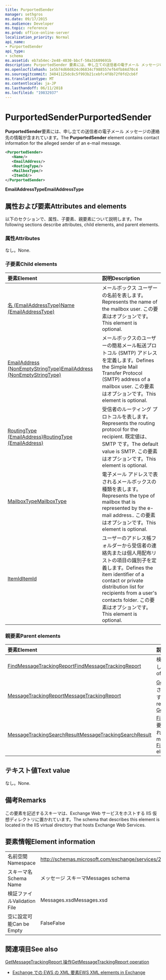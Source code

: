 ```yaml
---
title: PurportedSender
manager: sethgros
ms.date: 09/17/2015
ms.audience: Developer
ms.topic: reference
ms.prod: office-online-server
localization_priority: Normal
api_name:
- PurportedSender
api_type:
- schema
ms.assetid: eb7a54ec-2e48-4030-bbcf-50a31609691b
description: PurportedSender 要素には、申し立ての送信者の電子メール メッセージの連絡先の情報が含まれています。
ms.openlocfilehash: 1e5b74d60d824c06834cf988557ef64fb84d70c4
ms.sourcegitcommit: 34041125dc8c5f993b21cebfc4f8b72f0fd2cb6f
ms.translationtype: MT
ms.contentlocale: ja-JP
ms.lasthandoff: 06/11/2018
ms.locfileid: "19832937"
---
```

# <a name="purportedsender"></a><span data-ttu-id="9b8d8-103">PurportedSender</span><span class="sxs-lookup"><span data-stu-id="9b8d8-103">PurportedSender</span></span>

<span data-ttu-id="9b8d8-104">**PurportedSender**要素には、申し立ての送信者の電子メール メッセージの連絡先の情報が含まれています。</span><span class="sxs-lookup"><span data-stu-id="9b8d8-104">The **PurportedSender** element contains contact information for the alleged sender of an e-mail message.</span></span> 
  
```XML
<PurportedSender>
   <Name/>
   <EmailAddress/>
   <RoutingType/>
   <MailboxType/>
   <ItemId/>
</PurportedSender>
```

 <span data-ttu-id="9b8d8-105">**EmailAddressType**</span><span class="sxs-lookup"><span data-stu-id="9b8d8-105">**EmailAddressType**</span></span>
## <a name="attributes-and-elements"></a><span data-ttu-id="9b8d8-106">属性および要素</span><span class="sxs-lookup"><span data-stu-id="9b8d8-106">Attributes and elements</span></span>

<span data-ttu-id="9b8d8-107">以下のセクションで、属性、子要素、親要素について説明します。</span><span class="sxs-lookup"><span data-stu-id="9b8d8-107">The following sections describe attributes, child elements, and parent elements.</span></span>
  
### <a name="attributes"></a><span data-ttu-id="9b8d8-108">属性</span><span class="sxs-lookup"><span data-stu-id="9b8d8-108">Attributes</span></span>

<span data-ttu-id="9b8d8-109">なし。</span><span class="sxs-lookup"><span data-stu-id="9b8d8-109">None.</span></span>
  
### <a name="child-elements"></a><span data-ttu-id="9b8d8-110">子要素</span><span class="sxs-lookup"><span data-stu-id="9b8d8-110">Child elements</span></span>

|<span data-ttu-id="9b8d8-111">**要素**</span><span class="sxs-lookup"><span data-stu-id="9b8d8-111">**Element**</span></span>|<span data-ttu-id="9b8d8-112">**説明**</span><span class="sxs-lookup"><span data-stu-id="9b8d8-112">**Description**</span></span>|
|:-----|:-----|
|[<span data-ttu-id="9b8d8-113">名 (EmailAddressType)</span><span class="sxs-lookup"><span data-stu-id="9b8d8-113">Name (EmailAddressType)</span></span>](name-emailaddresstype.md) <br/> |<span data-ttu-id="9b8d8-114">メールボックス ユーザーの名前を表します。</span><span class="sxs-lookup"><span data-stu-id="9b8d8-114">Represents the name of the mailbox user.</span></span> <span data-ttu-id="9b8d8-115">この要素はオプションです。</span><span class="sxs-lookup"><span data-stu-id="9b8d8-115">This element is optional.</span></span>  <br/> |
|[<span data-ttu-id="9b8d8-116">EmailAddress (NonEmptyStringType)</span><span class="sxs-lookup"><span data-stu-id="9b8d8-116">EmailAddress (NonEmptyStringType)</span></span>](emailaddress-nonemptystringtype.md) <br/> |<span data-ttu-id="9b8d8-117">メールボックスのユーザーの簡易メール転送プロトコル (SMTP) アドレスを定義します。</span><span class="sxs-lookup"><span data-stu-id="9b8d8-117">Defines the Simple Mail Transfer Protocol (SMTP) address of a mailbox user.</span></span> <span data-ttu-id="9b8d8-118">この要素はオプションです。</span><span class="sxs-lookup"><span data-stu-id="9b8d8-118">This element is optional.</span></span>  <br/> |
|[<span data-ttu-id="9b8d8-119">RoutingType (EmailAddress)</span><span class="sxs-lookup"><span data-stu-id="9b8d8-119">RoutingType (EmailAddress)</span></span>](routingtype-emailaddress.md) <br/> |<span data-ttu-id="9b8d8-120">受信者のルーティング プロトコルを表します。</span><span class="sxs-lookup"><span data-stu-id="9b8d8-120">Represents the routing protocol for the recipient.</span></span> <span data-ttu-id="9b8d8-121">既定値は、SMTP です。</span><span class="sxs-lookup"><span data-stu-id="9b8d8-121">The default value is SMTP.</span></span> <span data-ttu-id="9b8d8-122">この要素はオプションです。</span><span class="sxs-lookup"><span data-stu-id="9b8d8-122">This element is optional.</span></span>  <br/> |
|[<span data-ttu-id="9b8d8-123">MailboxType</span><span class="sxs-lookup"><span data-stu-id="9b8d8-123">MailboxType</span></span>](mailboxtype.md) <br/> |<span data-ttu-id="9b8d8-124">電子メール アドレスで表されるメールボックスの種類を表します。</span><span class="sxs-lookup"><span data-stu-id="9b8d8-124">Represents the type of mailbox that is represented by the e-mail address..</span></span> <span data-ttu-id="9b8d8-125">この要素はオプションです。</span><span class="sxs-lookup"><span data-stu-id="9b8d8-125">This element is optional.</span></span>  <br/> |
|[<span data-ttu-id="9b8d8-126">ItemId</span><span class="sxs-lookup"><span data-stu-id="9b8d8-126">ItemId</span></span>](itemid.md) <br/> |<span data-ttu-id="9b8d8-127">ユーザーのアドレス帳フォルダーから受信者の連絡先または個人用配布リストの項目の識別子を定義します。</span><span class="sxs-lookup"><span data-stu-id="9b8d8-127">Defines the item identifier of a contact or private distribution list for recipients from a user's contacts folder.</span></span> <span data-ttu-id="9b8d8-128">この要素はオプションです。</span><span class="sxs-lookup"><span data-stu-id="9b8d8-128">This element is optional.</span></span>  <br/> |
   
### <a name="parent-elements"></a><span data-ttu-id="9b8d8-129">親要素</span><span class="sxs-lookup"><span data-stu-id="9b8d8-129">Parent elements</span></span>

|<span data-ttu-id="9b8d8-130">**要素**</span><span class="sxs-lookup"><span data-stu-id="9b8d8-130">**Element**</span></span>|<span data-ttu-id="9b8d8-131">**説明**</span><span class="sxs-lookup"><span data-stu-id="9b8d8-131">**Description**</span></span>|
|:-----|:-----|
|[<span data-ttu-id="9b8d8-132">FindMessageTrackingReport</span><span class="sxs-lookup"><span data-stu-id="9b8d8-132">FindMessageTrackingReport</span></span>](findmessagetrackingreport.md) <br/> |<span data-ttu-id="9b8d8-133">検索するメッセージの種類の条件を指定します。</span><span class="sxs-lookup"><span data-stu-id="9b8d8-133">Specifies criteria for the types of messages to find.</span></span>  <br/> |
|[<span data-ttu-id="9b8d8-134">MessageTrackingReport</span><span class="sxs-lookup"><span data-stu-id="9b8d8-134">MessageTrackingReport</span></span>](messagetrackingreport.md) <br/> |<span data-ttu-id="9b8d8-135">[GetMessageTrackingReport 操作](getmessagetrackingreport-operation.md)で返される 1 つのメッセージが含まれています。</span><span class="sxs-lookup"><span data-stu-id="9b8d8-135">Contains a single message that is returned in a [GetMessageTrackingReport operation](getmessagetrackingreport-operation.md).</span></span>  <br/> |
|[<span data-ttu-id="9b8d8-136">MessageTrackingSearchResult</span><span class="sxs-lookup"><span data-stu-id="9b8d8-136">MessageTrackingSearchResult</span></span>](messagetrackingsearchresult.md) <br/> |<span data-ttu-id="9b8d8-137">[FindMessageTrackingReportResponse](findmessagetrackingreportresponse.md)要素の 1 つのメッセージの結果が含まれています。</span><span class="sxs-lookup"><span data-stu-id="9b8d8-137">Contains a single message result for a [FindMessageTrackingReportResponse](findmessagetrackingreportresponse.md) element.</span></span>  <br/> |
   
## <a name="text-value"></a><span data-ttu-id="9b8d8-138">テキスト値</span><span class="sxs-lookup"><span data-stu-id="9b8d8-138">Text value</span></span>

<span data-ttu-id="9b8d8-139">なし。</span><span class="sxs-lookup"><span data-stu-id="9b8d8-139">None.</span></span>
  
## <a name="remarks"></a><span data-ttu-id="9b8d8-140">備考</span><span class="sxs-lookup"><span data-stu-id="9b8d8-140">Remarks</span></span>

<span data-ttu-id="9b8d8-141">この要素を記述するスキーマは、Exchange Web サービスをホストする IIS 仮想ディレクトリに置かれています。</span><span class="sxs-lookup"><span data-stu-id="9b8d8-141">The schema that describes this element is located in the IIS virtual directory that hosts Exchange Web Services.</span></span>
  
## <a name="element-information"></a><span data-ttu-id="9b8d8-142">要素情報</span><span class="sxs-lookup"><span data-stu-id="9b8d8-142">Element information</span></span>

|||
|:-----|:-----|
|<span data-ttu-id="9b8d8-143">名前空間</span><span class="sxs-lookup"><span data-stu-id="9b8d8-143">Namespace</span></span>  <br/> |http://schemas.microsoft.com/exchange/services/2006/messages  <br/> |
|<span data-ttu-id="9b8d8-144">スキーマ名</span><span class="sxs-lookup"><span data-stu-id="9b8d8-144">Schema Name</span></span>  <br/> |<span data-ttu-id="9b8d8-145">メッセージ スキーマ</span><span class="sxs-lookup"><span data-stu-id="9b8d8-145">Messages schema</span></span>  <br/> |
|<span data-ttu-id="9b8d8-146">検証ファイル</span><span class="sxs-lookup"><span data-stu-id="9b8d8-146">Validation File</span></span>  <br/> |<span data-ttu-id="9b8d8-147">Messages.xsd</span><span class="sxs-lookup"><span data-stu-id="9b8d8-147">Messages.xsd</span></span>  <br/> |
|<span data-ttu-id="9b8d8-148">空に設定可能</span><span class="sxs-lookup"><span data-stu-id="9b8d8-148">Can be Empty</span></span>  <br/> |<span data-ttu-id="9b8d8-149">False</span><span class="sxs-lookup"><span data-stu-id="9b8d8-149">False</span></span>  <br/> |
   
## <a name="see-also"></a><span data-ttu-id="9b8d8-150">関連項目</span><span class="sxs-lookup"><span data-stu-id="9b8d8-150">See also</span></span>



[<span data-ttu-id="9b8d8-151">GetMessageTrackingReport 操作</span><span class="sxs-lookup"><span data-stu-id="9b8d8-151">GetMessageTrackingReport operation</span></span>](getmessagetrackingreport-operation.md)


- [<span data-ttu-id="9b8d8-152">Exchange での EWS の XML 要素</span><span class="sxs-lookup"><span data-stu-id="9b8d8-152">EWS XML elements in Exchange</span></span>](ews-xml-elements-in-exchange.md)

